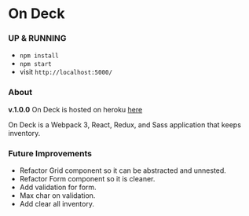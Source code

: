 # On Deck

### UP & RUNNING
* `npm install`
* `npm start`
* visit `http://localhost:5000/`

### About
**v.1.0.0**
On Deck is hosted on heroku [here](https://on-deck.herokuapp.com/#/)

On Deck is a Webpack 3, React, Redux, and Sass application that keeps inventory.

### Future Improvements
* Refactor Grid component so it can be abstracted and unnested.
* Refactor Form component so it is cleaner.
* Add validation for form.
* Max char on validation.
* Add clear all inventory.
